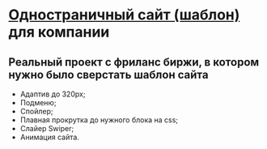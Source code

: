 <h1><a href="https://jaroftd.github.io/new2/">Одностраничный сайт (шаблон)</a> для компании</h1>
<h2>Реальный проект с фриланс биржи, в котором нужно было сверстать шаблон сайта</h2>
<ul>
  <li>Адаптив до 320px;</li>
  <li>Подменю;</li>
  <li>Спойлер;</li>
  <li>Плавная прокрутка до нужного блока на css;</li>
  <li>Слайер Swiper;</li>
  <li>Анимация сайта.</li>
</ul>
